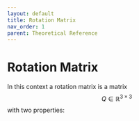```yaml
---
layout: default
title: Rotation Matrix
nav_order: 1
parent: Theoretical Reference
---
```


# Rotation Matrix

In this context a rotation matrix is a matrix $$Q\in \mathbb{R}^{3 \times 3}$$ with two properties: